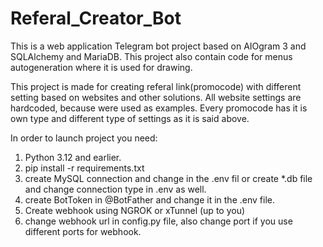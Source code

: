 # Referal_Creator_Bot
This is a web application Telegram bot project based on AIOgram 3 and SQLAlchemy and MariaDB.
This project also contain code for menus autogeneration where it is used for drawing. 

This project is made for creating referal link(promocode) with different setting based on websites and other solutions. All website settings are hardcoded, because were used as examples.
Every promocode has it is own type and different type of settings as it is said above.

In order to launch project you need:
1. Python 3.12 and earlier.
2. pip install -r requirements.txt
3. create MySQL connection and change in the .env fil or create *.db file and change connection type in .env as well.
4. create BotToken in @BotFather and change it in the .env file.
5. Create webhook using NGROK or xTunnel (up to you)
6. change webhook url in config.py file, also change port if you use different ports for webhook.
